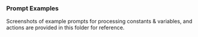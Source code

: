 ### Prompt Examples

Screenshots of example prompts for processing constants & variables, and actions are provided in this folder for reference.